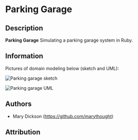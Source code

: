 # Parking Garage
<!-- If you'd like to use a logo instead uncomment this code and remove the text above this line

  ![Logo](URL to logo img file goes here)

-->

<!-- [![Code Climate](Code Climate Badge IMG URL goes here)](Code Climate URL goes here) -->

## Description
**Parking Garage** Simulating a parking garage system in Ruby.

<!-- ## Installation

Add it to your Gemfile:

```ruby
gem 'my_example_gem'
```

Run the following command to install it:

```console
bundle install
```

Run the generator:

```console
rails generate my_example_gem:install
```
 -->

<!-- ## Usage

Usage explanation goes here

```erb
<%= your_code_goes @here do |f| %>
  <%= f.input :example %>
  <%= f.input :example %>
  <%= f.button :example %>
<% end %>
```
 -->

<!-- ## Configuration

This block of text should explain how to configure your application:

`rails generate my_example_gem:install` -->


## Information

Pictures of domain modeling below (sketch and UML):

![Parking garage sketch](http://marydickson.com/wp-content/uploads/2015/09/parkingSketch.jpg)

![Parking garage UML](http://marydickson.com/wp-content/uploads/2015/09/parkingUML.jpg)

<!--
### Known Issues

If you discover any bugs, feel free to create an issue on GitHub fork and
send us a pull request.

[Issues List](Github Issues List URL goes here). -->

## Authors

* Mary Dickson (https://github.com/marythought)

## Attribution


<!-- ## Contributing

1. Fork it
2. Create your feature branch (`git checkout -b my-new-feature`)
3. Commit your changes (`git commit -am 'Add some feature'`)
4. Push to the branch (`git push origin my-new-feature`)
5. Create new Pull Request
 -->
<!--

## License

MIT/X11 -->
